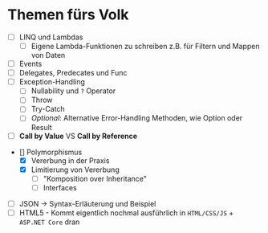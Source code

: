 # Themen fürs Volk

- [ ] LINQ und Lambdas
  - [ ] Eigene Lambda-Funktionen zu schreiben z.B. für Filtern und Mappen von Daten
- [ ] Events
- [ ] Delegates, Predecates und Func
- [ ] Exception-Handling
  - [ ] Nullability und `?` Operator
  - [ ] Throw
  - [ ] Try-Catch
  - [ ] *Optional*: Alternative Error-Handling Methoden, wie Option oder Result
- [ ] **Call by Value** VS **Call by Reference**
- [] Polymorphismus
  - [x] Vererbung in der Praxis
  - [x] Limitierung von Vererbung
    - [ ] "Komposition over Inheritance"
    - [ ] Interfaces
- [ ] JSON -> Syntax-Erläuterung und Beispiel
- [ ] HTML5 - Kommt eigentlich nochmal ausführlich in `HTML/CSS/JS` + `ASP.NET Core` dran
